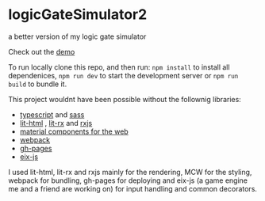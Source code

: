 # logicGateSimulator2
a better version of my logic gate simulator

Check out the [demo](https://mateiadrielrafael.github.io/logicGateSimulator/)

To run locally clone this repo, and then run: `npm install`
to install all dependenices, `npm run dev` to start the development server or `npm run build` to bundle it.

This project wouldnt have been possible without the follownig libraries:
- [typescript](https://github.com/microsoft/TypeScript) and [sass](https://github.com/sass/sass)
- [lit-html](https://github.com/Polymer/lit-html) , [lit-rx](https://github.com/Dabolus/lit-rx) and [rxjs](https://github.com/ReactiveX/rxjs)
- [material components for the web](https://github.com/material-components/material-components-web)
- [webpack](https://github.com/webpack/webpack)
- [gh-pages](https://github.com/tschaub/gh-pages)
- [eix-js](https://github.com/eix-js)

I used lit-html, lit-rx and rxjs mainly for the rendering, MCW for the styling, webpack for bundling, gh-pages for deploying and eix-js (a game engine me and a friend are working on) for input handling and common decorators.
